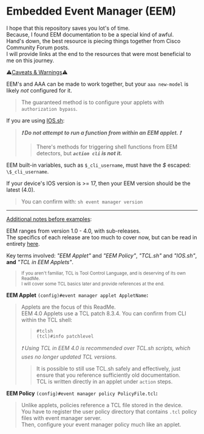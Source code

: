 # Embedded Event Manager \(EEM\)

I hope that this repository saves you lot's of time.    
Because, I found EEM documentation to be a special kind of awful.    
Hand's down, the best resource is piecing things together from Cisco Community Forum posts.    
I will provide links at the end to the resources that were most beneficial to me on this journey.   

:warning:<ins>Caveats & Warnings</ins>:warning:     

EEM's and AAA can be made to work together, but your `aaa new-model` is likely *not* configured for it.     
> The guaranteed method is to configure your applets with `authorization bypass`.     

If you are using [IOS.sh](https://github.com/plmcdowe/Cisco-and-Bash):    
> ***:exclamation: Do not attempt to run a function from within an EEM applet. :exclamation:***     
>> There's methods for triggering shell functions from EEM detectors, but ***`action cli` is not it.***    
 
EEM built-in variables, such as `$_cli_username`, must have the *$* escaped: `\$_cli_username`.    
    
If your device's IOS version is >= 17, then your EEM version should be the latest (4.0).    
> You can confirm with: `sh event manager version`        
---    

<ins>Additional notes before examples</ins>:     

EEM ranges from version 1.0 - 4.0, with sub-releases.    
The specifics of each release are too much to cover now, but can be read in entirety [here](https://www.cisco.com/c/en/us/td/docs/routers/ios/config/17-x/syst-mgmt/b-system-management/m_eem-overview.html).     

Key terms involved: *"EEM Applet"* and *"EEM Policy"*, *"TCL.sh"* and *"IOS.sh"*, **and** *"TCL in EEM Applets"*.     
> <sub>If you aren't familiar, TCL is Tool Control Language, and is deserving of its own ReadMe.</sub>    
> <sup>I will cover some TCL basics later and provide references at the end.</sup>    

**EEM Applet** `(config)#event manager applet AppletName`**:**    
> Applets are the focus of this ReadMe.    
> EEM 4.0 Applets use a TCL patch 8.3.4. You can confirm from CLI within the TCL shell:    
>> ```
>> #tclsh
>> (tcl)#info patchlevel
>> ```
>>
> *:exclamation: Using TCL in EEM 4.0 is recommended over TCL.sh scripts, which uses no longer updated TCL versions.*    
>> It is possible to still use TCL.sh safely and effectively, just ensure that you reference sufficiently old documentation.    
> TCL is written directly in an applet under `action` steps.    

**EEM Policy** `(config)#event manager policy PolicyFile.tcl`**:**    
> Unlike applets, policies reference a TCL file stored in the device.    
> You have to register the user policy directory that contains `.tcl` policy files with event manager server.     
> Then, configure your event manager policy much like an applet.    

